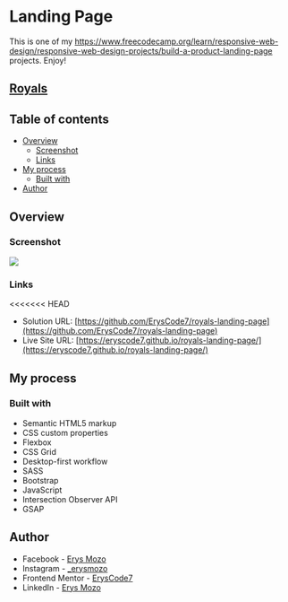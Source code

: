 # Landing Page

This is one of my https://www.freecodecamp.org/learn/responsive-web-design/responsive-web-design-projects/build-a-product-landing-page projects. Enjoy!

## [Royals](https://www.freecodecamp.org/learn/responsive-web-design/responsive-web-design-projects/build-a-product-landing-page)

## Table of contents

- [Overview](#overview)
  - [Screenshot](#screenshot)
  - [Links](#links)
- [My process](#my-process)
  - [Built with](#built-with)
- [Author](#author)

## Overview

### Screenshot

![](./eryscode7.github.io_royals-landing-page_.png)

### Links

<<<<<<< HEAD

- Solution URL: [https://github.com/ErysCode7/royals-landing-page](https://github.com/ErysCode7/royals-landing-page)
- Live Site URL: [https://eryscode7.github.io/royals-landing-page/](https://eryscode7.github.io/royals-landing-page/)

## My process

### Built with

- Semantic HTML5 markup
- CSS custom properties
- Flexbox
- CSS Grid
- Desktop-first workflow
- SASS
- Bootstrap
- JavaScript
- Intersection Observer API
- GSAP

## Author

- Facebook - [Erys Mozo](https://web.facebook.com/erys.mozo/)
- Instagram - [\_erysmozo](https://www.instagram.com/_erysmozo/)
- Frontend Mentor - [ErysCode7](https://www.frontendmentor.io/profile/ErysCode7)
- LinkedIn - [Erys Mozo](https://www.linkedin.com/in/erys-mozo-280190230/)
